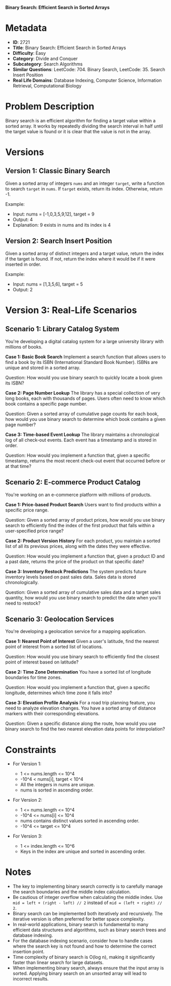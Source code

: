 **Binary Search: Efficient Search in Sorted Arrays**

# Metadata

- **ID**: 2721
- **Title**: Binary Search: Efficient Search in Sorted Arrays
- **Difficulty**: Easy
- **Category**: Divide and Conquer
- **Subcategory**: Search Algorithms
- **Similar Questions**: LeetCode: 704. Binary Search, LeetCode: 35. Search Insert Position
- **Real Life Domains**: Database Indexing, Computer Science, Information Retrieval, Computational Biology

# Problem Description

Binary search is an efficient algorithm for finding a target value within a sorted array. It works by repeatedly dividing the search interval in half until the target value is found or it is clear that the value is not in the array.

# Versions

## Version 1: Classic Binary Search

Given a sorted array of integers `nums` and an integer `target`, write a function to search `target` in `nums`. If `target` exists, return its index. Otherwise, return -1.

Example:

- Input: nums = [-1,0,3,5,9,12], target = 9
- Output: 4
- Explanation: 9 exists in nums and its index is 4

## Version 2: Search Insert Position

Given a sorted array of distinct integers and a target value, return the index if the target is found. If not, return the index where it would be if it were inserted in order.

Example:

- Input: nums = [1,3,5,6], target = 5
- Output: 2

# Version 3: Real-Life Scenarios

## Scenario 1: Library Catalog System

You're developing a digital catalog system for a large university library with millions of books.

**Case 1: Basic Book Search**
Implement a search function that allows users to find a book by its ISBN (International Standard Book Number). ISBNs are unique and stored in a sorted array.

Question: How would you use binary search to quickly locate a book given its ISBN?

**Case 2: Page Number Lookup**
The library has a special collection of very long books, each with thousands of pages. Users often need to know which book contains a specific page number.

Question: Given a sorted array of cumulative page counts for each book, how would you use binary search to determine which book contains a given page number?

**Case 3: Time-based Event Lookup**
The library maintains a chronological log of all check-out events. Each event has a timestamp and is stored in order.

Question: How would you implement a function that, given a specific timestamp, returns the most recent check-out event that occurred before or at that time?

## Scenario 2: E-commerce Product Catalog

You're working on an e-commerce platform with millions of products.

**Case 1: Price-based Product Search**
Users want to find products within a specific price range.

Question: Given a sorted array of product prices, how would you use binary search to efficiently find the index of the first product that falls within a user-specified price range?

**Case 2: Product Version History**
For each product, you maintain a sorted list of all its previous prices, along with the dates they were effective.

Question: How would you implement a function that, given a product ID and a past date, returns the price of the product on that specific date?

**Case 3: Inventory Restock Predictions**
The system predicts future inventory levels based on past sales data. Sales data is stored chronologically.

Question: Given a sorted array of cumulative sales data and a target sales quantity, how would you use binary search to predict the date when you'll need to restock?

## Scenario 3: Geolocation Services

You're developing a geolocation service for a mapping application.

**Case 1: Nearest Point of Interest**
Given a user's latitude, find the nearest point of interest from a sorted list of locations.

Question: How would you use binary search to efficiently find the closest point of interest based on latitude?

**Case 2: Time Zone Determination**
You have a sorted list of longitude boundaries for time zones.

Question: How would you implement a function that, given a specific longitude, determines which time zone it falls into?

**Case 3: Elevation Profile Analysis**
For a road trip planning feature, you need to analyze elevation changes. You have a sorted array of distance markers with their corresponding elevations.

Question: Given a specific distance along the route, how would you use binary search to find the two nearest elevation data points for interpolation?

# Constraints

- For Version 1:

  - 1 <= nums.length <= 10^4
  - -10^4 < nums[i], target < 10^4
  - All the integers in nums are unique.
  - nums is sorted in ascending order.

- For Version 2:

  - 1 <= nums.length <= 10^4
  - -10^4 <= nums[i] <= 10^4
  - nums contains distinct values sorted in ascending order.
  - -10^4 <= target <= 10^4

- For Version 3:
  - 1 <= index.length <= 10^6
  - Keys in the index are unique and sorted in ascending order.

# Notes

- The key to implementing binary search correctly is to carefully manage the search boundaries and the middle index calculation.
- Be cautious of integer overflow when calculating the middle index. Use `mid = left + (right - left) // 2` instead of `mid = (left + right) // 2`.
- Binary search can be implemented both iteratively and recursively. The iterative version is often preferred for better space complexity.
- In real-world applications, binary search is fundamental to many efficient data structures and algorithms, such as binary search trees and database indexing.
- For the database indexing scenario, consider how to handle cases where the search key is not found and how to determine the correct insertion point.
- Time complexity of binary search is O(log n), making it significantly faster than linear search for large datasets.
- When implementing binary search, always ensure that the input array is sorted. Applying binary search on an unsorted array will lead to incorrect results.
